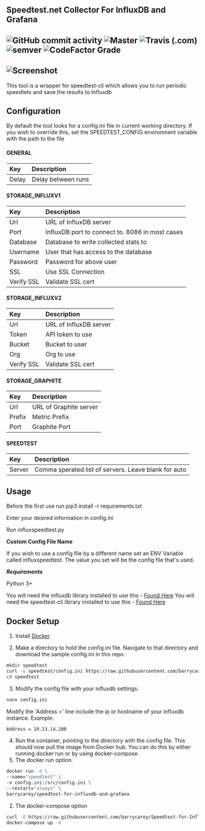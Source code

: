 **Speedtest.net Collector For InfluxDB and Grafana**
------------------------------

![GitHub commit activity](https://img.shields.io/github/commit-activity/m/barrycarey/redditrepostsleuth)
![Master](https://github.com/barrycarey/RedditRepostSleuth/workflows/Tests/badge.svg)
![Travis (.com)](https://img.shields.io/travis/com/barrycarey/RedditRepostSleuth)
![semver](https://img.shields.io/badge/semver-1.0.0-blue)
![CodeFactor Grade](https://img.shields.io/codefactor/grade/github/barrycarey/RedditRepostSleuth/master)
------------------------------
![Screenshot](https://puu.sh/tmfOA/b5576e88de.png)
------------------------------
This tool is a wrapper for speedtest-cli which allows you to run periodic speedtets and save the results to Influxdb 

## Configuration

By default the tool looks for a config.ini file in current working directory.  If you wish to override this, set the SPEEDTEST_CONFIG environment variable with the path to the file

#### GENERAL
|Key            |Description                                                                                                         |
|:--------------|:-------------------------------------------------------------------------------------------------------------------|
|Delay          |Delay between runs                                                                                                  |
#### STORAGE_INFLUXV1
|Key            |Description                                                                                                         |
|:--------------|:-------------------------------------------------------------------------------------------------------------------|
|Url            |URL of InfluxDB server                                                                                     |
|Port           |InfluxDB port to connect to.  8086 in most cases                                                                    |
|Database       |Database to write collected stats to                                                                                |
|Username       |User that has access to the database                                                                                |
|Password       |Password for above user                                                                                             |
|SSL       | Use SSL Connection                                                                                        |
|Verify SSL       |Validate SSL cert    
#### STORAGE_INFLUXV2
|Key            |Description                                                                                                         |
|:--------------|:-------------------------------------------------------------------------------------------------------------------|
|Url            |URL of InfluxDB server                                                                                     |
|Token       | API token to use                                                                                |
|Bucket       |Bucket to user                                                                                            |
|Org       | Org to use                                                                                        |
|Verify SSL       |Validate SSL cert  |
#### STORAGE_GRAPHITE
|Key            |Description                                                                                                         |
|:--------------|:-------------------------------------------------------------------------------------------------------------------|
|Url            |URL of Graphite server                                                                                     |
|Prefix       | Metric Prefix                                                                               |
|Port       | Graphite Port                                                                                          |
#### SPEEDTEST
|Key            |Description                                                                                                         |
|:--------------|:-------------------------------------------------------------------------------------------------------------------|
|Server         |Comma sperated list of servers.  Leave blank for auto                                                            |



## Usage

Before the first use run pip3 install -r requirements.txt

Enter your desired information in config.ini 

Run influxspeedtest.py

**Custom Config File Name**

If you wish to use a config file by a different name set an ENV Variable called influxspeedtest.  The value you set will be the config file that's used. 
  

***Requirements***

Python 3+

You will need the influxdb library installed to use this - [Found Here](https://github.com/influxdata/influxdb-python)
You will need the speedtest-cli library installed to use this - [Found Here](https://github.com/sivel/speedtest-cli)

## Docker Setup

1. Install [Docker](https://www.docker.com/)

2. Make a directory to hold the config.ini file. Navigate to that directory and download the sample config.ini in this repo.
```bash
mkdir speedtest
curl -o speedtest/config.ini https://raw.githubusercontent.com/barrycarey/Speedtest-for-InfluxDB-and-Grafana/master/config.ini
cd speedtest
```

3. Modify the config file with your influxdb settings.
```bash
nano config.ini
```
Modify the 'Address =' line include the ip or hostname of your influxdb instance.
Example:
```bash
Address = 10.13.14.200
```

4. Run the container, pointing to the directory with the config file. This should now pull the image from Docker hub. You can do this by either running docker run or by using docker-compose.
 1. The docker run option.
```bash
docker run -d \
--name="speedtest" \
-v config.ini:/src/config.ini \
--restart="always" \
barrycarey/speedtest-for-influxdb-and-grafana
```
 2. The docker-compose option
 ```bash
 curl -O https://raw.githubusercontent.com/barrycarey/Speedtest-for-InfluxDB-and-Grafana/master/docker-compose.yml docker-compose.yml
 docker-compose up -d
 ```
